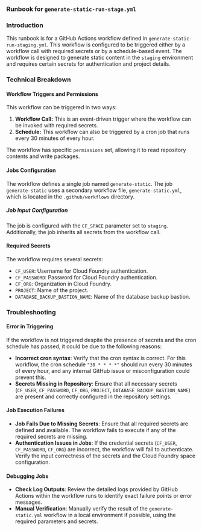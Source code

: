 ### Runbook for `generate-static-run-stage.yml`

### Introduction
This runbook is for a GitHub Actions workflow defined in `generate-static-run-staging.yml`. This workflow is configured to be triggered either by a workflow call with required secrets or by a schedule-based event. The workflow is designed to generate static content in the `staging` environment and requires certain secrets for authentication and project details. 

### Technical Breakdown

#### Workflow Triggers and Permissions
This workflow can be triggered in two ways:
1. **Workflow Call:** This is an event-driven trigger where the workflow can be invoked with required secrets.
2. **Schedule:** This workflow can also be triggered by a cron job that runs every 30 minutes of every hour.

The workflow has specific `permissions` set, allowing it to read repository contents and write packages.

#### Jobs Configuration
The workflow defines a single job named `generate-static`. The job `generate-static` uses a secondary workflow file, `generate-static.yml`, which is located in the `.github/workflows` directory. 

##### Job Input Configuration
The job is configured with the `CF_SPACE` parameter set to `staging`. Additionally, the job inherits all secrets from the workflow call.

#### Required Secrets
The workflow requires several secrets:
- `CF_USER`: Username for Cloud Foundry authentication.
- `CF_PASSWORD`: Password for Cloud Foundry authentication.
- `CF_ORG`: Organization in Cloud Foundry.
- `PROJECT`: Name of the project.
- `DATABASE_BACKUP_BASTION_NAME`: Name of the database backup bastion.

### Troubleshooting

#### Error in Triggering
If the workflow is not triggered despite the presence of secrets and the cron schedule has passed, it could be due to the following reasons:
- **Incorrect cron syntax**: Verify that the cron syntax is correct. For this workflow, the cron schedule `"30 * * * *"` should run every 30 minutes of every hour, and any internal GitHub issue or misconfiguration could prevent this.
- **Secrets Missing in Repository**: Ensure that all necessary secrets (`CF_USER`, `CF_PASSWORD`, `CF_ORG`, `PROJECT`, `DATABASE_BACKUP_BASTION_NAME`) are present and correctly configured in the repository settings.

#### Job Execution Failures
- **Job Fails Due to Missing Secrets**: Ensure that all required secrets are defined and available. The workflow fails to execute if any of the required secrets are missing.
- **Authentication Issues in Jobs**: If the credential secrets (`CF_USER`, `CF_PASSWORD`, `CF_ORG`) are incorrect, the workflow will fail to authenticate. Verify the input correctness of the secrets and the Cloud Foundry space configuration.

#### Debugging Jobs
- **Check Log Outputs**: Review the detailed logs provided by GitHub Actions within the workflow runs to identify exact failure points or error messages.
- **Manual Verification**: Manually verify the result of the `generate-static.yml` workflow in a local environment if possible, using the required parameters and secrets.
